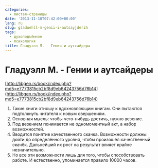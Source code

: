 ```yaml
---
categories:
  - листая-страницы
date: '2013-11-18T07:42:00+00:00'
lang: ru
slug: gladuehll-m-genii-i-autsayjderih
tags:
  - духоподъёмное
  - психология
title: Гладуэлл М. - Гении и аутсайдеры
---
```


# Гладуэлл М. - Гении и аутсайдеры

[http://libgen.rs/book/index.php?md5=e7773815cb2bf8d9eb64243756d76b14](http://libgen.rs/book/index.php?md5=e7773815cb2bf8d9eb64243756d76b14)  

<!--more-->

1.  Такие книги отношу к вдохновляющим книгам. Они пытаются подтолкнуть читателя к новым свершениям.
2.  Основная мысль: чтобы чего-нибудь достичь, нужно везение.
3.  Под везением понимается не одномоментный акт, а набор возможностей.
4.  Вводится понятие качественного скачка. Возможности должны дойти до определённого уровня, чтобы произошёл качественный скачёк. Дальнейший их рост на результат влияет крайне незначительно.
5.  Но все эти возможности лишь для того, чтобы способствовать работе. И естественно, упоминается правило 10000 часов.
